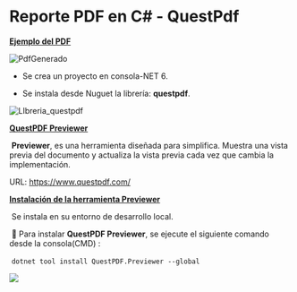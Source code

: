 # Reporte PDF en C# - QuestPdf

<u>**Ejemplo del PDF**</u>


![PdfGenerado](https://user-images.githubusercontent.com/42153530/224733619-747213a1-b5ee-47ed-91d5-ab57734ef9ce.png)



- Se crea un proyecto en consola-NET 6.

- Se instala desde Nuguet la librería: **questpdf**.


![LIbreria_questpdf](https://user-images.githubusercontent.com/42153530/224733810-c73e4977-5d90-4685-8cde-e6f2a6695cf1.png)



<u>**QuestPDF Previewer**</u> 

​	**Previewer**, es una herramienta diseñada para simplifica.  Muestra una vista previa del documento y 	actualiza la vista previa cada vez que cambia la implementación.

URL: https://www.questpdf.com/



<u>**Instalación de la herramienta Previewer**</u>

​	Se instala en su entorno de desarrollo local.

​	📁 Para instalar **QuestPDF Previewer**, se ejecute el siguiente comando desde la consola(CMD) :

​											`dotnet tool install QuestPDF.Previewer --global`


![	](https://user-images.githubusercontent.com/42153530/224733875-4ddb9ee0-8afd-4db4-a5e4-7520618d9d69.png)






